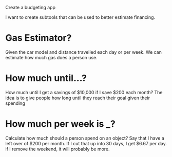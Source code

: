 Create a budgeting app

I want to create subtools that can be used to better estimate financing.

# Gas Estimator?

Given the car model and distance travelled each day or per week. We can estimate how much gas does a person use.

# How much until...?

How much until I get a savings of $10,000 if I save $200 each month?
The idea is to give people how long until they reach their goal given their spending

# How much per week is **\_**?

Calculate how much should a person spend on an object?
Say that I have a left over of $200 per month.
If I cut that up into 30 days, I get $6.67 per day.
if I remove the weekend, it will probably be more.
